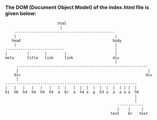 ### The DOM (Document Object Model) of the index.html file is given below:


                            html
                             |
        ----------------------------------------------
        |                                             |
       head                                          body
        |                                             |                              
    ---------------------------                       |
    |         |       |        |                      |
    meta      title   link     link                  div
                                                      |  
         ------------------------------------------------------------                                                 
         |                                                           |
        div                                                         div
         |
    ------------------------------------------------------------
    |   |   |   |   |   |   |  |   |  |  |  |  |  |  |  | | |  |
    h1  h6  h4  h4  h4  h4  a  br  a  h4 a  p  h3 a  a  a a a  h6
                                                               |
                                                               |
                                                       ------------          
                                                       |    |     |
                                                    text    br   text
